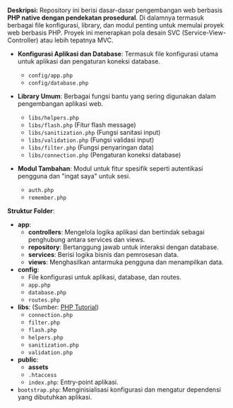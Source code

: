 **Deskripsi:**
Repository ini berisi dasar-dasar pengembangan web berbasis **PHP native dengan pendekatan prosedural**. Di dalamnya termasuk berbagai file konfigurasi, library, dan modul penting untuk memulai proyek web berbasis PHP. Proyek ini menerapkan pola desain SVC (Service-View-Controller) atau lebih tepatnya MVC.

- **Konfigurasi Aplikasi dan Database**: Termasuk file konfigurasi utama untuk aplikasi dan pengaturan koneksi database.
  - `config/app.php`
  - `config/database.php`

- **Library Umum**: Berbagai fungsi bantu yang sering digunakan dalam pengembangan aplikasi web.
  - `libs/helpers.php`
  - `libs/flash.php` (Fitur flash message)
  - `libs/sanitization.php` (Fungsi sanitasi input)
  - `libs/validation.php` (Fungsi validasi input)
  - `libs/filter.php` (Fungsi penyaringan data)
  - `libs/connection.php` (Pengaturan koneksi database)

- **Modul Tambahan**: Modul untuk fitur spesifik seperti autentikasi pengguna dan "ingat saya" untuk sesi.
  - `auth.php`
  - `remember.php`

**Struktur Folder**:
- **app**:
  - **controllers**: Mengelola logika aplikasi dan bertindak sebagai penghubung antara services dan views.
  - **repository**: Bertanggung jawab untuk interaksi dengan database.
  - **services**: Berisi logika bisnis dan pemrosesan data.
  - **views**: Menghasilkan antarmuka pengguna dan menampilkan data.
- **config**:
  - File konfigurasi untuk aplikasi, database, dan routes.
  - `app.php`
  - `database.php`
  - `routes.php`
- **libs**: (Sumber: [PHP Tutorial](https://www.phptutorial.net/))
  - `connection.php`
  - `filter.php`
  - `flash.php`
  - `helpers.php`
  - `sanitization.php`
  - `validation.php`
- **public**:
  - **assets**
  - `.htaccess`
  - `index.php`: Entry-point aplikasi.
- `bootstrap.php`: Menginisialisasi konfigurasi dan mengatur dependensi yang dibutuhkan aplikasi.